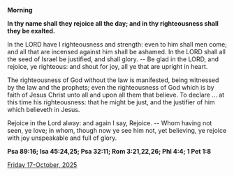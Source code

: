 **Morning**

**In thy name shall they rejoice all the day; and in thy righteousness shall they be exalted.**
 
In the LORD have I righteousness and strength: even to him shall men come; and all that are incensed against him shall be ashamed. In the LORD shall all the seed of Israel be justified, and shall glory. -- Be glad in the LORD, and rejoice, ye righteous: and shout for joy, all ye that are upright in heart.
 
The righteousness of God without the law is manifested, being witnessed by the law and the prophets; even the righteousness of God which is by faith of Jesus Christ unto all and upon all them that believe. To declare ... at this time his righteousness: that he might be just, and the justifier of him which believeth in Jesus.
 
Rejoice in the Lord alway: and again I say, Rejoice. -- Whom having not seen, ye love; in whom, though now ye see him not, yet believing, ye rejoice with joy unspeakable and full of glory.  

**Psa 89:16; Isa 45:24,25; Psa 32:11; Rom 3:21,22,26; Phl 4:4; 1 Pet 1:8**

[Friday 17-October, 2025](https://t.me/daily_light)
